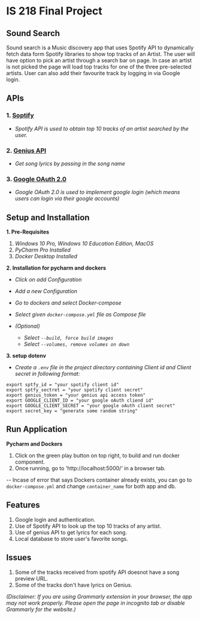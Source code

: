 # IS 218 Final Project

## Sound Search
Sound search is a Music discovery app that uses Spotify API to dynamically fetch data form Spotify libraries to show top tracks of an Artist. The user will have option to pick an artist through a search bar on page. In case an artist is not picked the page will load top tracks for one of the three pre-selected artists.
User can also add their favourite track by logging in via Google login.

## APIs

  ### 1. [Soptify](https://developer.spotify.com/documentation/general/guides/)
  + *Spotify API is used to obtain top 10 tracks of an artist searched by the user.*
  
  ### 2. [Genius API](https://docs.genius.com/#search-h2)
  
  + *Get song lyrics by passing in the song name*

 ### 3. [Google OAuth 2.0](https://developers.google.com/identity/protocols/oauth2)

  + *Google OAuth 2.0 is used to implement google login (which means users can login via their google accounts)*


## Setup and Installation

**1. Pre-Requisites**
  1. *Windows 10 Pro, Windows 10 Education Edition, MacOS*
  2. *PyCharm Pro Installed*
  3. *Docker Desktop Installed*

**2. Installation for pycharm and dockers**

  * *Click on add Configuration*
  
  * *Add a new Configuration*
  
  * *Go to dockers and select Docker-compose*
  
  * *Select given ```docker-compose.yml``` file as Compose file*
  
  * *(Optional)*
    + *Select ```--build, force build images```*
    + *Select ```--volumes, remove volumes on down```*

**3. setup dotenv**
  * *Create a `.env` file in the project directory containing Client id and Client secret in following format:*

```
export sptfy_id = "your spotify client id"
export sptfy_sectret = "your spotify client secret"
export genius_token = "your genius api access token"
export GOOGLE_CLIENT_ID = "your google oAuth cliend id"
export GOOGLE_CLIENT_SECRET = "your google oAuth client secret"
export secret_key = "generate some random string"
```

## Run Application

**Pycharm and Dockers**

1. Click on the green play button on top right, to build and run docker component.
2. Once running, go to 'http://localhost:5000/' in a browser tab.


-- Incase of error that says Dockers container already exists, you can go to ```docker-compose.yml``` and change ```container_name``` for both app and db.

## Features

1. Google login and authentication.
2. Use of Spotify API to look up the top 10 tracks of any artist.
3. Use of genius API to get lyrics for each song.
4. Local database to store user's favorite songs.

## Issues

1. Some of the tracks received from spotify API doesnot have a song preview URL.
2. Some of the tracks don't have lyrics on Genius.

*(Disclaimer: If you are using Grammarly extension in your browser, the app may not work properly. Please open the page in incognito tab or disable Grammarly for the website.)*
